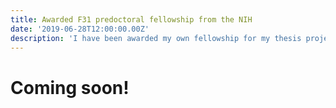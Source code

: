 ```yaml
---
title: Awarded F31 predoctoral fellowship from the NIH
date: '2019-06-28T12:00:00.00Z'
description: 'I have been awarded my own fellowship for my thesis project entitled "A novel multi-modal, multi-scale imaging pipeline for the validation of diffusion MRI of the brain".'
---
```


# Coming soon!
